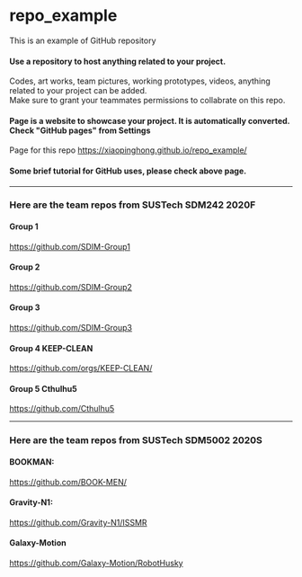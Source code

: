 # repo_example

This is an example of GitHub repository  
#### Use a repository to host anything related to your project.
Codes, art works, team pictures, working prototypes, videos, anything related to your project can be added.  
Make sure to grant your teammates permissions to collabrate on this repo.

#### Page is a website to showcase your project. It is automatically converted. Check "GitHub pages" from Settings
Page for this repo https://xiaopinghong.github.io/repo_example/  

#### Some brief tutorial for GitHub uses, please check above page.
------
### Here are the team repos from SUSTech SDM242 2020F
#### Group 1  
https://github.com/SDIM-Group1
#### Group 2 
https://github.com/SDIM-Group2
#### Group 3
https://github.com/SDIM-Group3
#### Group 4 KEEP-CLEAN
https://github.com/orgs/KEEP-CLEAN/
#### Group 5 Cthulhu5
https://github.com/Cthulhu5

------
### Here are the team repos from SUSTech SDM5002 2020S
#### BOOKMAN:  
https://github.com/BOOK-MEN/
#### Gravity-N1:  
https://github.com/Gravity-N1/ISSMR
#### Galaxy-Motion
https://github.com/Galaxy-Motion/RobotHusky
